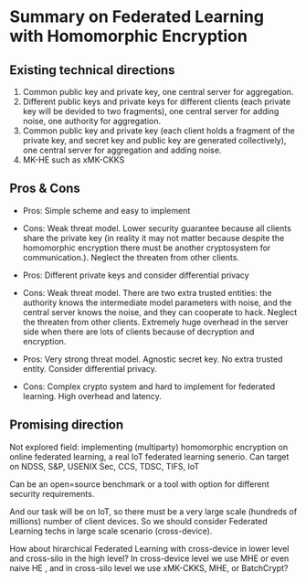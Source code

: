 # Summary on Federated Learning with Homomorphic Encryption
## Existing technical directions
1. Common public key and private key, one central server for aggregation.
2. Different public keys and private keys for different clients (each private key will be devided to two fragments), one central server for adding noise, one authority for aggregation.
3. Common public key and private key (each client holds a fragment of the private key, and secret key and public key are generated collectively), one central server for aggregation and adding noise.
4. MK-HE such as xMK-CKKS

## Pros & Cons
- Pros: Simple scheme and easy to implement
- Cons: Weak threat model. Lower security guarantee because all clients share the private key (in reality it may not matter because despite the homomorphic encryption there must be another cryptosystem for communication.). Neglect the threaten from other clients.

- Pros: Different private keys and consider differential privacy
- Cons: Weak threat model. There are two extra trusted entities: the authority knows the intermediate model parameters with noise, and the central server knows the noise, and they can cooperate to hack. Neglect the threaten from other clients. Extremely huge overhead in the server side when there are lots of clients because of decryption and encryption.

- Pros: Very strong threat model. Agnostic secret key. No extra trusted entity. Consider differential privacy.
- Cons: Complex crypto system and hard to implement for federated learning. High overhead and latency.

## Promising direction
Not explored field: implementing (multiparty) homomorphic encryption on online federated learning, a real IoT federated learning senerio. Can target on NDSS, S&P, USENIX Sec, CCS, TDSC, TIFS, IoT

Can be an open=source benchmark or a tool with option for different security requirements.

And our task will be on IoT, so there must be a very large scale (hundreds of millions) number of client devices. So we should consider Federated Learning techs in large scale scenario (cross-device).

How about hirarchical Federated Learning with cross-device in lower level and cross-silo in the high level? In cross-device level we use MHE or even naive HE , and in cross-silo level we use xMK-CKKS, MHE, or BatchCrypt?
